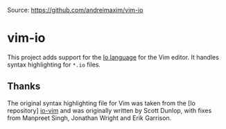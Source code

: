 Source: https://github.com/andreimaxim/vim-io

# vim-io

This project adds support for the [Io language][io] for the Vim editor. It 
handles syntax highlighting for `*.io` files.

[io]: http://iolanguage.com/

## Thanks

The original syntax highlighting file for Vim was taken from the
[Io repository] [io-vim] and was originally written by Scott Dunlop, with fixes from Manpreet Singh, Jonathan Wright and Erik Garrison.

[io-vim]: https://raw.github.com/stevedekorte/io/master/extras/SyntaxHighlighters/Vim/io.vim 
